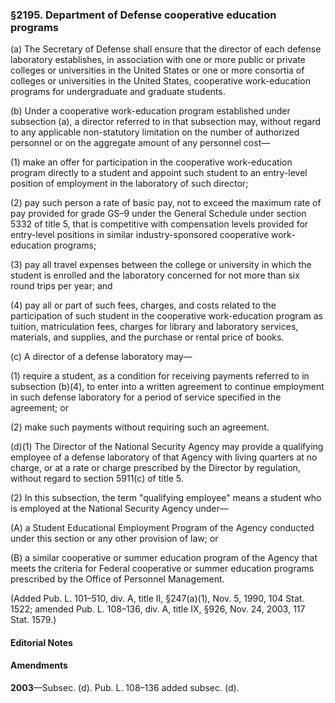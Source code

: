 ### §2195. Department of Defense cooperative education programs ###

(a) The Secretary of Defense shall ensure that the director of each defense laboratory establishes, in association with one or more public or private colleges or universities in the United States or one or more consortia of colleges or universities in the United States, cooperative work-education programs for undergraduate and graduate students.

(b) Under a cooperative work-education program established under subsection (a), a director referred to in that subsection may, without regard to any applicable non-statutory limitation on the number of authorized personnel or on the aggregate amount of any personnel cost—

(1) make an offer for participation in the cooperative work-education program directly to a student and appoint such student to an entry-level position of employment in the laboratory of such director;

(2) pay such person a rate of basic pay, not to exceed the maximum rate of pay provided for grade GS–9 under the General Schedule under section 5332 of title 5, that is competitive with compensation levels provided for entry-level positions in similar industry-sponsored cooperative work-education programs;

(3) pay all travel expenses between the college or university in which the student is enrolled and the laboratory concerned for not more than six round trips per year; and

(4) pay all or part of such fees, charges, and costs related to the participation of such student in the cooperative work-education program as tuition, matriculation fees, charges for library and laboratory services, materials, and supplies, and the purchase or rental price of books.

(c) A director of a defense laboratory may—

(1) require a student, as a condition for receiving payments referred to in subsection (b)(4), to enter into a written agreement to continue employment in such defense laboratory for a period of service specified in the agreement; or

(2) make such payments without requiring such an agreement.

(d)(1) The Director of the National Security Agency may provide a qualifying employee of a defense laboratory of that Agency with living quarters at no charge, or at a rate or charge prescribed by the Director by regulation, without regard to section 5911(c) of title 5.

(2) In this subsection, the term "qualifying employee" means a student who is employed at the National Security Agency under—

(A) a Student Educational Employment Program of the Agency conducted under this section or any other provision of law; or

(B) a similar cooperative or summer education program of the Agency that meets the criteria for Federal cooperative or summer education programs prescribed by the Office of Personnel Management.

(Added Pub. L. 101–510, div. A, title II, §247(a)(1), Nov. 5, 1990, 104 Stat. 1522; amended Pub. L. 108–136, div. A, title IX, §926, Nov. 24, 2003, 117 Stat. 1579.)

#### **Editorial Notes** ####

#### Amendments ####

**2003**—Subsec. (d). Pub. L. 108–136 added subsec. (d).